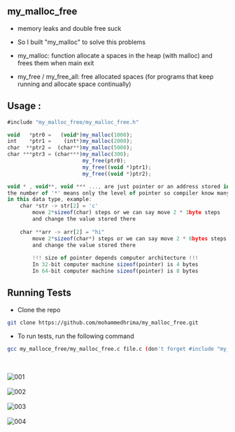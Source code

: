 ## my_malloc_free

- memory leaks and double free suck

- So I built "my_malloc" to solve this problems

- my_malloc: function allocate a spaces in the heap (with malloc) and frees them when main exit
- my_free / my_free_all: free allocated spaces (for programs that keep running and allocate space continually)

## Usage :

```javascript
#include "my_malloc_free/my_malloc_free.h"

void   *ptr0 =   (void*)my_malloc(1000);
int    *ptr1 =    (int*)my_malloc(2000);
char  **ptr2 =  (char**)my_malloc(5000);
char ***ptr3 = (char***)my_malloc(300);
                        my_free(ptr0);
                        my_free((void *)ptr1);
                        my_free((void *)ptr2);

void * , void**, void *** ..., are just pointer or an address stored in memory, means they have the same size
the number of '*' means only the level of pointer so compiler know many steps will do while navigate in the lowest level
in this data type, example:
    char *str -> str[2] = 'c'
        move 2*sizeof(char) steps or we can say move 2 * 1byte steps
        and change the value stored there
        
    char **arr -> arr[2] = "hi"
        move 2*sizeof(char*) steps or we can say move 2 * 8bytes steps 
        and change the value stored there
        
        !!! size of pointer depends computer architecture !!!
        In 32-bit computer machine sizeof(pointer) is 4 bytes
        In 64-bit computer machine sizeof(pointer) is 8 bytes
```


## Running Tests

- Clone the repo
```bash
git clone https://github.com/mohammedhrima/my_malloc_free.git
```

- To run tests, run the following command
```bash
gcc my_malloce_free/my_malloc_free.c file.c (don't forget #include "my_malloc_free/my_malloc_free.h")
```

\
\
![001](https://user-images.githubusercontent.com/71414472/212447316-2f09d29c-c43c-4607-964e-178c93f69fc6.png) \
\
![002](https://user-images.githubusercontent.com/71414472/212447477-0bac06ba-71a3-4894-9f8c-652302f84ce7.png) \
\
![003](https://user-images.githubusercontent.com/71414472/212447320-93845755-9044-4ed9-a00b-77b69d27da65.png) \
\
![004](https://user-images.githubusercontent.com/71414472/212447327-d8aed60f-f55c-4ebe-b54e-ec53aefdb312.png)

